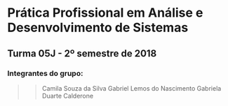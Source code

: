 # Prática Profissional em Análise e Desenvolvimento de Sistemas
## Turma 05J - 2º semestre de 2018

### Integrantes do grupo:

>>Camila Souza da Silva
>>Gabriel Lemos do Nascimento
>>Gabriela Duarte Calderone
